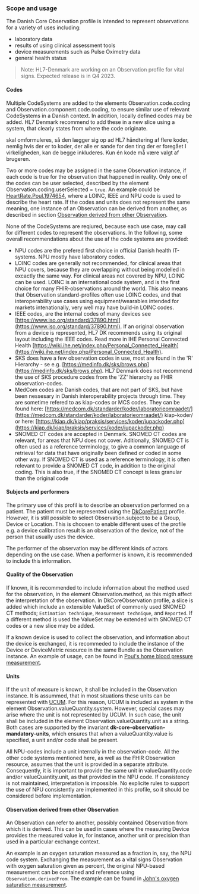 ### Scope and usage
The Danish Core Observation profile is intended to represent observations for a variety of uses including:
* laboratory data
* results of using clinical assessment tools
* device measurements such as Pulse Oximetry data
* general health status

> Note: HL7-Denmark are working on an Observation profile for vital signs. Expected release is in Q4 2023.

#### Codes
Multiple CodeSystems are added to the elements Observation.code.coding and Observation.component.code.coding, to ensure similar use of relevant CodeSystems in a Danish context. In addition, locally defined codes may be added. HL7 Denmark recommend to add these in a new slice using a system, that clearly states from where the code originate.

skal omformuleres, så den lægger sig op ad HL7 håndtering af flere koder, nemlig hvis der er to koder, der alle er sande for den ting der er foregået I virkeligheden, kan de begge inkluderes. Kun én kode må være valgt af brugeren. 


Two or more codes may be assigned in the same Observation instance, if each code is true for the observation that happened in reality. Only one of the codes can be user selected, described by the element Observation.coding.userSelected = `true`. An example could be [HeartRate.Poul.1974654](./Observation-HeartRate.Poul.1974654.html), where a LOINC, IEEE and NPU code is used to describe the heart rate. If the codes and units does not represent the same meaning, one instance of an Observation can be derived from another, as described in section [Observation derived from other Observation](#observation-derived-from-other-observation).

None of the CodeSystems are reqiured, because each use case, may call for different codes to represent the observations. In the following, some overall recommendations about the use af the code systems are provided:
* NPU codes are the prefered first choice in official Danish health IT-systems. NPU mostly have laboratory codes.
* LOINC codes are generally not recommended, for clinical areas that NPU covers, because they are overlapping without being modelled in excactly the same way. For clinical areas not covered by NPU, LOINC can be used. LOINC is an international code system, and is the first choice for many FHIR-observations around the world. This also means that Observation standard-profiles often use LOINC codes, and that interoperability use cases using equipment/wearables intended for markets intenationally, very well may have build-in LOINC codes.
* IEEE codes, are the internal codes of many devices see [https://www.iso.org/standard/37890.html](https://www.iso.org/standard/37890.html). If an original observation from a device is represented, HL7 DK recommends using its original layout including the IEEE codes. Read more in IHE Personal Connected Health [https://wiki.ihe.net/index.php/Personal_Connected_Health](https://wiki.ihe.net/index.php/Personal_Connected_Health).
* SKS does have a few observation codes in use, most are found in the 'R' Hierarchy - se e.g. [https://medinfo.dk/sks/brows.php](https://medinfo.dk/sks/brows.php). HL7 Denmark does not recommend the use of SKS procedure codes from the 'ZZ' hierarchy as FHIR observation-codes. 
* MedCom codes are Danish codes, that are not part of SKS, but have been nessesary in Danish interoperability projects through time. They are sometime refered to as kiap-codes or MCS codes. They can be found here: [https://medcom.dk/standarder/koder/laboratorieomraadet/](https://medcom.dk/standarder/koder/laboratorieomraadet/) kiap-koder/ or here: [https://kiap.dk/kiap/praksis/services/koder/iupackoder.php](https://kiap.dk/kiap/praksis/services/koder/iupackoder.php)
* SNOMED CT codes are accepted in Denmark. SNOMED CT codes are relevant, for areas that NPU does not cover. Aditionally, SNOMED CT is often used as a reference terminology, to give a common language of retrieval for data that have originally been defined or coded in some other way. If SNOMED CT is used as a reference terminology, it is often relevant to provide a SNOMED CT code, in addition to the original coding. This is also true, if the SNOMED CT concept is less granular than the original code

#### Subjects and performers
The primary use of this profil is to describe an observation performed on a patient. The patient must be represented using the [DkCorePatient](StructureDefinition-dk-core-patient.html) profile. However, it is still possible to select Observation.subject to be a Group, Device or Location. This is choosen to enable different uses of the profile e.g. a device calibration result is an observation of the device, not of the person that usually uses the device.

The performer of the observation may be different kinds of actors depending on the use case. When a performer is known, it is recommended to include this information.

#### Quality of the Observation
If known, it is recommended to include information about the method used for the observation, in the element Observation.method, as this migth affect the interpretation of the observation. In DkCoreObservation profile, a slice is added which include an extensible ValueSet of commonly used SNOMED CT methods; `Estimation technique`, `Measurement technique`, and `Reported`. If a different method is used the ValueSet may be extended with SNOMED CT codes or a new slice may be added.

If a known device is used to collect the observation, and information about the device is exchanged, it is recommeded to include the instance of the Device or DeviceMetric resource in the same Bundle as the Observation instance. An example of usage, can be found in [Poul's home blood pressure measurement](./Bundle-ContinuaBundleWithDevice.html).

#### Units
If the unit of measure is known, it shall be included in the Observation instance. It is assummed, that in most situations these units can be represented with [UCUM](http://unitsofmeasure.org). For this reason, UCUM is included as system in the element Observation.valueQuantity.system. However, special cases may arise where the unit is not represented by UCUM. In such case, the unit shall be included in the element Observation.valueQuantity.unit as a string. Both cases are supported by the invariant **dk-core-observation-mandatory-units**, which ensures that when a valueQuantity.value is specified, a unit and/or code shall be present.

All NPU-codes include a unit internally in the observation-code. All the other code systems mentioned here, as well as the FHIR Observation resource, assumes that the unit is provided in a separate attribute. Consequently, it is important to provide the same unit in valueQuantity.code and/or valueQuantity.unit, as that provided in the NPU code. If consistency is not maintained, interpretation is impossible. No explicite rules to support the use of NPU consistently are implemented in this profile, so it should be considered before implementation.

#### Observation derived from other Observation
An Observation can refer to another, possibly contained Observation from which it is derived. This can be used in cases where the measuring Device provides the measured value in, for instance, another unit or precision than used in a particular exchange context.

An example is an oxygen saturation measured as a fraction in, say, the NPU code system. Exchanging the measurement as a vital signs Observation with oxygen saturation given as percent, the original NPU-based measurement can be contained and reference using `Observation.derivedFrom`. The example can be found in [John's oxygen saturation measurement](./Observation-ObservationOxySatVitalSigns.html).

